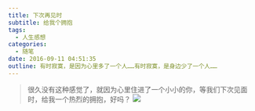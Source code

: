 ```yaml
---
title: 下次再见时
subtitle: 给我个拥抱
tags:
  - 人生感想
categories:
  - 随笔
date: 2016-09-11 04:51:35
outline: 有时寂寞，是因为心里多了一个人……有时寂寞，是身边少了一个人……
---
```


<!-- @@master  = ../post.html-->

<!-- @@block  =  content-->

> 很久没有这种感觉了，就因为心里住进了一个小小的你，等我们下次见面时，给我一个热烈的拥抱，好吗？
>![](/images/2016-09-11.jpg)
<!--more-->

<!-- @@close-->